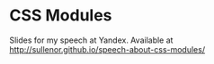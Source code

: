 CSS Modules
===========

Slides for my speech at Yandex. Available at http://sullenor.github.io/speech-about-css-modules/
